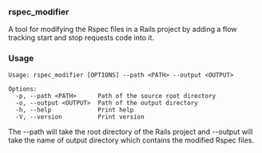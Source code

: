 ### rspec_modifier

A tool for modifying the Rspec files in a Rails project by adding a flow tracking start and stop requests code into it.

### Usage

```
Usage: rspec_modifier [OPTIONS] --path <PATH> --output <OUTPUT>

Options:
  -p, --path <PATH>      Path of the source root directory
  -o, --output <OUTPUT>  Path of the output directory
  -h, --help             Print help
  -V, --version          Print version
```
The --path will take the root directory of the Rails project and --output will take the name of output directory which contains the modified Rspec files.
